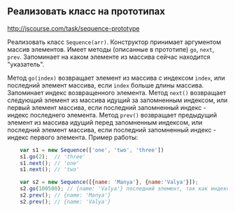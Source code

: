 ## Реализовать класс на прототипах
<http://jscourse.com/task/sequence-prototype>

Реализовать класс `Sequence(arr)`. Конструктор принимает аргументом массив элементов. Имеет методы (описанные в прототипе)
`go`, `next`, `prev`. Запоминает на каком элементе из массива сейчас находится "указатель".

Метод `go(index)` возвращает элемент из массива с индексом `index`, или последний элемент массива, если `index` больше длины массива.
Запоминает индекс возвращенного элемента. Метод `next()` возвращает следующий элемент из массива идущий за запомненным индексом,
или первый элемент массива, если последний запомненный индекс - индекс последнего элемента. Метод `prev()` возвращает предыдущий элемент
из массива идущий перед запомненным индексом, или последний элемент массива, если последний запомненный индекс - индекс первого элемента.
Пример работы:

```js
	var s1 = new Sequence(['one', 'two', 'three'])
	s1.go(2);  // 'three'
	s1.next(); // 'one'
	s1.next(); // 'two'

	var s2 = new Sequence([{name: 'Manya'}, {name:'Valya'}]);
	s2.go(100500); // {name: 'Valya'} последний элемент, так как индекс выходит за границы максимального
	s2.prev(); // {name: 'Manya'}
	s2.prev(); // {name: 'Valya'}
```
